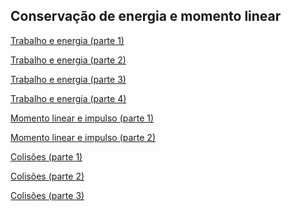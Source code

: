 ## Conservação de energia e momento linear

<p><a href="pdf/trab_energia1.pdf" target="_blank">Trabalho e energia (parte 1)</a></p>
<p><a href="pdf/trab_energia2.pdf" target="_blank">Trabalho e energia (parte 2)</a></p>
<p><a href="pdf/trab_energia3.pdf" target="_blank">Trabalho e energia (parte 3)</a></p>
<p><a href="pdf/trab_energia4.pdf" target="_blank">Trabalho e energia (parte 4)</a></p>
<p><a href="pdf/mom_linear_impulso1.pdf" target="_blank">Momento linear e impulso (parte 1)</a></p>
<p><a href="pdf/mom_linear_impulso2.pdf" target="_blank">Momento linear e impulso (parte 2)</a></p>
<p><a href="pdf/colisoes1.pdf" target="_blank">Colisões (parte 1)</a></p>
<p><a href="pdf/colisoes2.pdf" target="_blank">Colisões (parte 2)</a></p>
<p><a href="pdf/colisoes3.pdf" target="_blank">Colisões (parte 3)</a></p>
